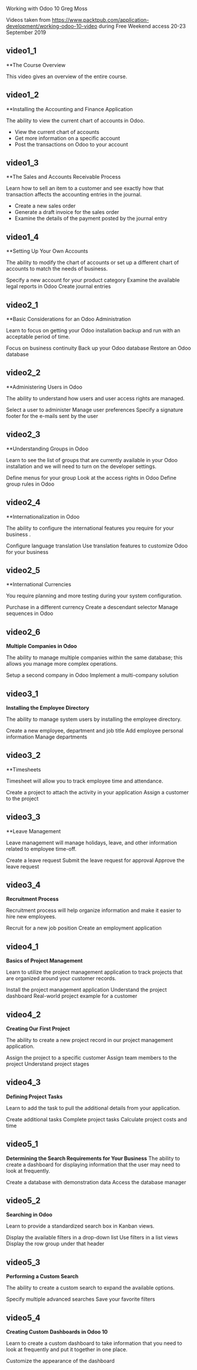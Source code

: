 Working with Odoo 10
Greg Moss

Videos taken from https://www.packtpub.com/application-development/working-odoo-10-video during Free Weekend access 20-23 September 2019

## video1_1
**The Course Overview

This video gives an overview of the entire course.

## video1_2
**Installing the Accounting and Finance Application

The ability to view the current chart of accounts in Odoo.

- View the current chart of accounts
- Get more information on a specific account
- Post the transactions on Odoo to your account

## video1_3
**The Sales and Accounts Receivable Process

Learn how to sell an item to a customer and see exactly how that transaction affects the accounting entries in the journal.

- Create a new sales order
- Generate a draft invoice for the sales order
- Examine the details of the payment posted by the journal entry

## video1_4
**Setting Up Your Own Accounts

The ability to modify the chart of accounts or set up a different chart of accounts to match the needs of business.

Specify a new account for your product category
Examine the available legal reports in Odoo
Create journal entries

## video2_1
**Basic Considerations for an Odoo Administration

Learn to focus on getting your Odoo installation backup and run with an acceptable period of time.

Focus on business continuity
Back up your Odoo database
Restore an Odoo database

## video2_2
**Administering Users in Odoo

The ability to understand how users and user access rights are managed.

Select a user to administer
Manage user preferences
Specify a signature footer for the e-mails sent by the user

## video2_3
**Understanding Groups in Odoo

Learn to see the list of groups that are currently available in your Odoo installation and we will need to turn on the developer settings.

Define menus for your group
Look at the access rights in Odoo
Define group rules in Odoo

## video2_4
**Internationalization in Odoo

The ability to configure the international features you require for your business .

Configure language translation
Use translation features to customize Odoo for your business

## video2_5
**International Currencies

You require planning and more testing during your system configuration.

Purchase in a different currency
Create a descendant selector
Manage sequences in Odoo

## video2_6
**Multiple Companies in Odoo**

The ability to manage multiple companies within the same database; this allows you manage more complex operations.

Setup a second company in Odoo
Implement a multi-company solution

## video3_1
**Installing the Employee Directory**

The ability to manage system users by installing the employee directory.

Create a new employee, department and job title
Add employee personal information
Manage departments

## video3_2
**Timesheets

Timesheet will allow you to track employee time and attendance.

Create a project to attach the activity in your application
Assign a customer to the project

## video3_3
**Leave Management

Leave management will manage holidays, leave, and other information related to employee time-off.

Create a leave request
Submit the leave request for approval
Approve the leave request

## video3_4
**Recruitment Process**

Recruitment process will help organize information and make it easier to hire new employees.

Recruit for a new job position
Create an employment application

## video4_1
**Basics of Project Management**

Learn to utilize the project management application to track projects that are organized around your customer records.

Install the project management application
Understand the project dashboard
Real-world project example for a customer

## video4_2
**Creating Our First Project**

The ability to create a new project record in our project management application.

Assign the project to a specific customer
Assign team members to the project
Understand project stages

## video4_3
**Defining Project Tasks**

Learn to add the task to pull the additional details from your application.

Create additional tasks
Complete project tasks
Calculate project costs and time

## video5_1
**Determining the Search Requirements for Your Business**
The ability to create a dashboard for displaying information that the user may need to look at frequently.

Create a database with demonstration data
Access the database manager

## video5_2
**Searching in Odoo**

Learn to provide a standardized search box in Kanban views.

Display the available filters in a drop-down list
Use filters in a list views
Display the row group under that header

## video5_3
**Performing a Custom Search**

The ability to create a custom search to expand the available options.

Specify multiple advanced searches
Save your favorite filters

## video5_4
**Creating Custom Dashboards in Odoo 10**

Learn to create a custom dashboard to take information that you need to look at frequently and put it together in one place.

Customize the appearance of the dashboard

